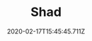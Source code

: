 ---
templateKey: blog-post
featuredpost: false
date: 2020-02-17T15:45:45.711Z
type: fish
title: Shad
description: Lives in a school at sea, but returns to the rivers to spawn.
note: 
sellPrice: 60
featuredimage: /img/Shad.png
tags:
  - Town
  - Forest
  - 9am – 2am
  - Spring
  - Summer
  - Fall
  - Rain
  - River Fish Bundle
---